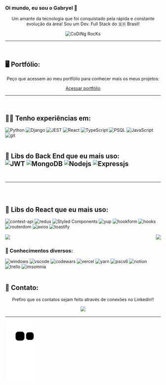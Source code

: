 ### Oi mundo, eu sou o Gabryel 👋
<div align="center" width="50">
<p>
  Um amante da tecnologia que foi conquistado pela rápida e constante evolução da área!
  Sou um Dev. Full Stack do 🇧🇷 Brasil!
</p>
<img src="https://github.com/SP-XD/SP-XD/blob/main/images/dev-working_rounded.gif?raw=true" href="https://github.com/sp-xd" alt="CoDiNg RocKs"  width="60%" />
</div>
<hr />
<br>
<h2> 🖥 Portfólio: </h2>
<div align="center" width="50">
  <p>Peço que acessem ao meu portfólio para conhecer mais os meus projetos:</p>
  <a href="https://portfolio-gbr.vercel.app/landing">Acessar portfólio</a>
</div>
<hr />
<br>
<h2> 👨‍💻 Tenho experiências em: </h2>
<div>
<img height="20em" alt="Python" src="https://img.shields.io/badge/Python-3776AB?style=for-the-badge&logo=python&logoColor=white" />
<img height="20em" alt="Django" src="https://img.shields.io/badge/Django-092E20?style=for-the-badge&logo=django&logoColor=white" />
<img height="20em" alt="JEST" src="https://img.shields.io/badge/Jest-323330?style=for-the-badge&logo=Jest&logoColor=white" />
<img height="20em" alt="React" src="https://img.shields.io/badge/-React-45b8d8?style=flat-square&logo=react&logoColor=white" />
<img height="20em" alt="TypeScript" src="https://img.shields.io/badge/-TypeScript-007ACC?style=flat-square&logo=typescript&logoColor=white" />
<img height="20em" alt="PSQL" src="https://img.shields.io/badge/PostgreSQL-316192?style=for-the-badge&logo=postgresql&logoColor=white" />
<img height="20em" alt="JavaScript" src="https://img.shields.io/badge/JavaScript-323330?style=for-the-badge&logo=javascript&logoColor=F7DF1E">
<img height="20em" alt="git" src="https://img.shields.io/badge/-Git-F05032?style=flat-square&logo=git&logoColor=white" />
</div>
<br>
<h2> 📂 Libs do Back End que eu mais uso:</>
<div>
<img height="20em" alt="JWT" src="https://img.shields.io/badge/json%20web%20tokens-323330?style=for-the-badge&logo=json-web-tokens&logoColor=pink" />
<img height="20em" alt="MongoDB" src="https://img.shields.io/badge/-MongoDB-13aa52?style=flat-square&logo=mongodb&logoColor=white" />
<img height="20em" alt="Nodejs" src="https://img.shields.io/badge/-Nodejs-43853d?style=flat-square&logo=Node.js&logoColor=white" />
<img height="20em" alt="Expressjs" src="https://img.shields.io/badge/Express.js-404D59?style=for-the-badge"/>
</div>
<br>
<hr />
<br>
<h2> 📂 Libs do React que eu mais uso:</h2>
<div>
<img height="20em" alt="context-api" src="https://img.shields.io/badge/Context--Api-563D7C?style=for-the-badge&logo=react&logoColor=black" />
<img height="20em" alt="redux" src="https://img.shields.io/badge/Redux-27338e?style=for-the-badge&logo=redux&logoColor=white" />
<img height="20em" alt="Styled Components" src="https://img.shields.io/badge/-Styled_Components-db7092?style=flat-square&logo=styled-components&logoColor=white" />
<img height="20em" alt="yup" src="https://img.shields.io/badge/Yup-purple?style=for-the-badge&logo=npm&logoColor=white" />
<img height="20em" alt="hookform" src="https://img.shields.io/badge/React--Hook--Form-gold?style=for-the-badge&logo=react&logoColor=black" />
<img height="20em" alt="hooks" src="https://img.shields.io/badge/React--Hooks-red?style=for-the-badge&logo=react&logoColor=white" />
<img height="20em" alt="routerdom" src="https://img.shields.io/badge/React_Router-CA4245?style=for-the-badge&logo=react-router&logoColor=white" />
<img height="20em" alt="axios" src="https://img.shields.io/badge/Axios-black?style=for-the-badge&logo=react&logoColor=white" />
<img height="20em" alt="toastify" src="https://img.shields.io/badge/Toastify-352341?style=for-the-badge&logo=react&logoColor=white" />
</div>
<br>

<div>
  <img  height="150em" src="https://github-readme-stats.vercel.app/api?username=gabryelmaraujo&show_icons=true&theme=midnight-purple&include_all_commits=true&count_private=true"/>
  <img align="right" height="150em" src="https://github-readme-stats.vercel.app/api/top-langs/?username=gabryelmaraujo&layout=compact&langs_count=16&theme=midnight-purple"/>
</div>

<h3> 📂 Conhecimentos diversos:</h3>
<div>
<img height="20em" alt="windows" src="https://img.shields.io/badge/Windows-0078D6?style=for-the-badge&logo=windows&logoColor=white" />
<img height="20em" alt="vscode" src="https://img.shields.io/badge/Visual_Studio_Code-0078D4?style=for-the-badge&logo=visual%20studio%20code&logoColor=white" />
<img height="20em" alt="codewars" src="https://img.shields.io/badge/Codewars-B1361E?style=for-the-badge&logo=Codewars&logoColor=white" />
<img height="20em" alt="vercel" src="https://img.shields.io/badge/Vercel-444?style=for-the-badge&logo=vercel&logoColor=white" />
<img height="20em" alt="yarn" src="https://img.shields.io/badge/Yarn-purple.svg?&style=for-the-badge&logo=yarn&logoColor=white" />
<img height="20em" alt="pscs6" src="https://img.shields.io/badge/Photoshop-blue?style=for-the-badge&logo=adobe-photoshop&logoColor=white" />
<img height="20em" alt="notion" src="https://img.shields.io/badge/Notion-black.svg?&style=for-the-badge&logo=notion&logoColor=white" />
<img height="20em" alt="trello" src="https://img.shields.io/badge/Trello-red.svg?&style=for-the-badge&logo=trello&logoColor=white" />
<img height="20em" alt="imsomnia" src="https://img.shields.io/badge/Insomnia-560e7c.svg?&style=for-the-badge&logo=insomnia&logoColor=white" />
</div>


<br>
<h2> 📩 Contato: </h2>
<div align="center" width="50">
  <p>Prefiro que os contatos sejam feito através de conexões no Linkedin!!</p>
<a href="https://www.linkedin.com/in/gabryelmaraujo"><img src="https://img.shields.io/badge/linkedin-%230077B5.svg?&style=for-the-badge&logo=linkedin&logoColor=white" height=25></a>
</div>

<hr />

![Snake animation](https://github.com/gabryelmaraujo/gabryelmaraujo/blob/output/github-contribution-grid-snake.svg)
